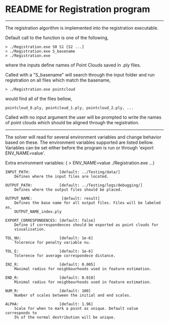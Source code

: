 # README for Registration program
----------------------------------------------------------------------------
The registration algorithm is implemented into the registration executable.

Default call to the function is one of the following,  

	> ./Registration.exe S0 S1 [S2 ...]  
	> ./Registration.exe S_basename  
	> ./Registration.exe  

where the inputs define names of Point Clouds saved in .ply files.

Called with a "S_basename" will search through the input folder and run 
registration on all files which match the basename,  

	> ./Registration.exe pointcloud  

would find all of the files bellow,  

	pointcloud_0.ply, pointcloud_1.ply, pointcloud_2.ply, ...

Called with no input argument the user will be prompted to write the names of
point clouds which should be aligned through the registration.

----------------------------------------------------------------------------
The solver will read for several environment variables and change behavior
based on these. The environment variables supported are listed bellow. Variables
can be set either before the program is run or through 'export ENV_NAME=value'.

Extra environment variables: ( > ENV_NAME=value ./Registration.exe ...)

	INPUT_PATH:             [default: ../Testing/data/]  
		Defines where the input files are located.  

	OUTPUT_PATH:            [default: ../Testing/logs/debugging/]  
		Defines where the output files should be placed.  

	OUTPUT_NAME:             [default: result]  
		Defines the base name for all output files. Files will be labeled as,  
		OUTPUT_NAME_index.ply  
	
	EXPORT_CORRESPONDENCES: [default: false]  
		Define if correspondences should be exported as point clouds for  
		visualisation.   
	
	TOL_NU:                 [default: 1e-6]  
		Tolerence for penalty variable nu.  

	TOL_E:             	    [default: 1e-6]   
		Tolerence for average correspondece distance.  

	INI_R:                  [default: 0.005]  
		Maximal radius for neighbourhoods used in feature estimation.  

	END_R:             	    [default: 0.010]  
		Minimal radius for neighbourhoods used in feature estimation.  

	NUM_R:             	    [default: 100]  
		Number of scales between the initial and end scales.
	
	ALPHA:				    [default: 1.96]  
		Scale for when to mark a point as unique. Default value corresponds to  
		5% of the normal destribution will be unique.  
